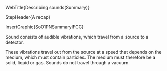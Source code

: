 WebTitle{Describing sounds(Summary)}

StepHeader{A recap}

InsertGraphic{So01PNSummaryIFCC}

Sound consists of audible vibrations, which travel from a source to a detector.

These vibrations travel out from the source at a speed that depends on the medium, which must contain particles. The medium must therefore be a solid, liquid or gas. Sounds do not travel through a vacuum. 

